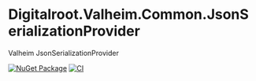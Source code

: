 # Digitalroot.Valheim.Common.JsonSerializationProvider
Valheim JsonSerializationProvider

[![NuGet Package](https://github.com/Digitalroot-Valheim/Digitalroot.Valheim.Common.Json/actions/workflows/publish.yml/badge.svg)](https://github.com/Digitalroot-Valheim/Digitalroot.Valheim.Common.Json/actions/workflows/publish.yml)
[![CI](https://github.com/Digitalroot-Valheim/Digitalroot.Valheim.Common.Json/actions/workflows/ci.yml/badge.svg)](https://github.com/Digitalroot-Valheim/Digitalroot.Valheim.Common.Json/actions/workflows/ci.yml)